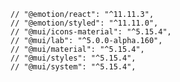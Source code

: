     // "@emotion/react": "^11.11.3",
    // "@emotion/styled": "^11.11.0",
    // "@mui/icons-material": "^5.15.4",
    // "@mui/lab": "^5.0.0-alpha.160",
    // "@mui/material": "^5.15.4",
    // "@mui/styles": "^5.15.4",
    // "@mui/system": "^5.15.4",